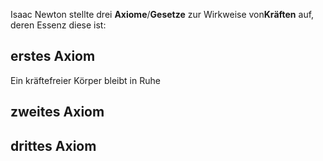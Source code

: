 Isaac Newton stellte drei **Axiome**/**Gesetze** zur Wirkweise von**Kräften** auf, deren Essenz diese ist:

## erstes Axiom

Ein kräftefreier Körper bleibt in Ruhe
## zweites Axiom

## drittes Axiom